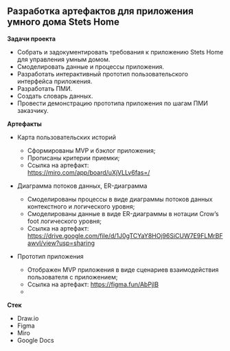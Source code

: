 ## Разработка артефактов для приложения умного дома Stets Home

**Задачи проекта**

- Собрать и задокументировать требования к приложению Stets Home для управления умным домом.
- Смоделировать данные и процессы приложения.
- Разработать интерактивный прототип пользовательского интерфейса приложения.
- Разработать ПМИ.
- Создать словарь данных.
- Провести демонстрацию прототипа приложения по шагам ПМИ заказчику.

**Артефакты**

- Карта пользовательских историй
   - Сформированы MVP и бэклог приложения;
   - Прописаны критерии приемки;
   - Ссылка на артефакт:</br>https://miro.com/app/board/uXjVLLv6fas=/

- Диаграмма потоков данных, ER-диаграмма
   - Смоделированы процессы в виде диаграммы потоков данных контекстного и логического уровня;
   - Смоделированы данные в виде ER-диаграммы в нотации Crow’s foot логического уровня;
   - Ссылка на артефакт:</br>https://drive.google.com/file/d/1J0gTCYaY8HOj96SiCUW7E9FLMrBFawvl/view?usp=sharing
 
- Прототип приложения
   - Отображен MVP приложения в виде сценариев взаимодействия пользователя с приложением;
   - Ссылка на артефакт: https://figma.fun/AbPjlB
   - 
     
  



**Стек**
- Draw.io
- Figma
- Miro
- Google Docs



